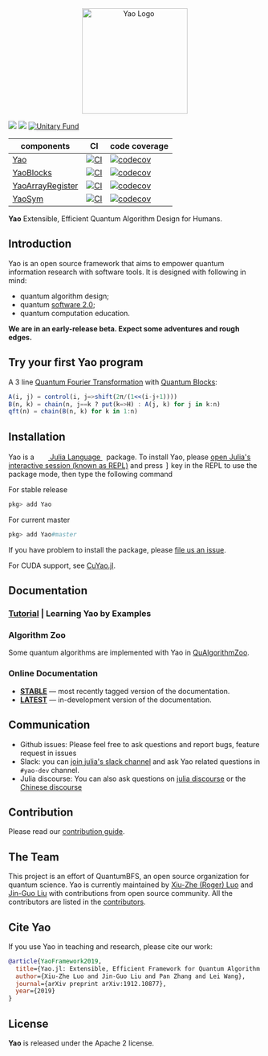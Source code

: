 <div align="center"> <img
src="https://yaoquantum.org/assets/logo.png"
alt="Yao Logo" width="210"></img>
</div>



[![][docs-stable-img]][docs-stable-url]
[![][docs-dev-img]][docs-dev-url]
[![Unitary Fund][unitary-fund-img]](http://unitary.fund)

| components                        | CI                                        | code coverage                                             |
| --------------------------------- | ----------------------------------------- | --------------------------------------------------------- |
| [Yao][main-url]                   | [![CI][main-ci-img]][main-ci-url]         | [![codecov][main-codecov-img]][main-codecov-url]          |
| [YaoBlocks][block-url]            | [![CI][block-ci-img]][block-ci-url]       | [![codecov][block-codecov-img]][block-codecov-url]        |
| [YaoArrayRegister][arrayreg-url]  | [![CI][arrayreg-ci-img]][arrayreg-ci-url] | [![codecov][arrayreg-codecov-img]][arrayreg-codecov-url]  |
| [YaoSym][sym-url]                 | [![CI][sym-ci-img]][sym-ci-url]           | [![codecov][sym-codecov-img]][sym-codecov-url]            |


**Yao** Extensible, Efficient Quantum Algorithm Design for Humans.

## Introduction

Yao is an open source framework that aims to empower quantum information research with software tools. It is designed with following in mind:

- quantum algorithm design;
- quantum [software 2.0](https://medium.com/@karpathy/software-2-0-a64152b37c35);
- quantum computation education.

**We are in an early-release beta. Expect some adventures and rough edges.**

## Try your first Yao program

A 3 line [Quantum Fourier Transformation](http://tutorials.yaoquantum.org/dev/generated/quick-start/2.qft-phase-estimation/#example-qft-1) with [Quantum Blocks](http://docs.yaoquantum.org/dev/man/blocks.html):

```julia
A(i, j) = control(i, j=>shift(2π/(1<<(i-j+1))))
B(n, k) = chain(n, j==k ? put(k=>H) : A(j, k) for j in k:n)
qft(n) = chain(B(n, k) for k in 1:n)
```

## Installation

<p>
Yao is a &nbsp;
    <a href="https://julialang.org">
        <img src="https://raw.githubusercontent.com/JuliaLang/julia-logo-graphics/master/images/julia.ico" width="16em">
        Julia Language
    </a>
    &nbsp; package. To install Yao,
    please <a href="https://docs.julialang.org/en/v1/manual/getting-started/">open
    Julia's interactive session (known as REPL)</a> and press <kbd>]</kbd> key in the REPL to use the package mode, then type the following command
</p>

For stable release

```julia
pkg> add Yao
```

For current master

```julia
pkg> add Yao#master
```

If you have problem to install the package, please [file us an issue](https://github.com/QuantumBFS/Yao.jl/issues/new).

For CUDA support, see [CuYao.jl](https://github.com/QuantumBFS/CuYao.jl).

## Documentation

### [Tutorial](https://tutorials.yaoquantum.org) | Learning Yao by Examples

### Algorithm Zoo

Some quantum algorithms are implemented with Yao in [QuAlgorithmZoo](https://github.com/QuantumBFS/QuAlgorithmZoo.jl).

### Online Documentation

- [**STABLE**](https://quantumbfs.github.io/Yao.jl/stable) — most recently tagged version of the documentation.
- [**LATEST**](https://quantumbfs.github.io/Yao.jl/latest) — in-development version of the documentation.

## Communication

- Github issues: Please feel free to ask questions and report bugs, feature request in issues
- Slack: you can [join julia's slack channel](https://julialang.org/slack/) and ask Yao related questions in `#yao-dev` channel.
- Julia discourse: You can also ask questions on [julia discourse](https://discourse.julialang.org/) or the [Chinese discourse](https://discourse.juliacn.com/)

## Contribution

Please read our [contribution guide](https://github.com/QuantumBFS/Yao.jl/blob/master/CONTRIBUTING.md).

## The Team

This project is an effort of QuantumBFS, an open source organization for quantum science. Yao is currently maintained by [Xiu-Zhe (Roger) Luo](https://github.com/Roger-luo) and [Jin-Guo Liu](https://github.com/GiggleLiu) with contributions from open source community. All the contributors are listed in the [contributors](https://github.com/QuantumBFS/Yao.jl/graphs/contributors).

## Cite Yao
If you use Yao in teaching and research, please cite our work:

```bib
@article{YaoFramework2019,
  title={Yao.jl: Extensible, Efficient Framework for Quantum Algorithm Design},
  author={Xiu-Zhe Luo and Jin-Guo Liu and Pan Zhang and Lei Wang},
  journal={arXiv preprint arXiv:1912.10877},
  year={2019}
}
```

## License

**Yao** is released under the Apache 2 license.

[docs-dev-img]: https://img.shields.io/badge/docs-dev-blue.svg
[docs-dev-url]: https://QuantumBFS.github.io/Yao.jl/dev
[docs-stable-img]: https://img.shields.io/badge/docs-stable-blue.svg
[docs-stable-url]: https://QuantumBFS.github.io/Yao.jl/stable

[unitary-fund-img]: https://img.shields.io/badge/Supported%20By-UNITARY%20FUND-brightgreen.svg?style=flat-the-badge

[main-url]: https://github.com/QuantumBFS/Yao.jl
[main-ci-img]: https://github.com/QuantumBFS/Yao.jl/actions/workflows/CI.yml/badge.svg
[main-ci-url]: https://github.com/QuantumBFS/Yao.jl/actions/workflows/CI.yml
[main-codecov-img]: https://codecov.io/gh/QuantumBFS/Yao.jl/branch/master/graph/badge.svg
[main-codecov-url]: https://codecov.io/gh/QuantumBFS/Yao.jl

[block-url]: https://github.com/QuantumBFS/YaoBlocks.jl
[block-ci-img]: https://github.com/QuantumBFS/YaoBlocks.jl/workflows/CI/badge.svg
[block-ci-url]: https://github.com/QuantumBFS/YaoBlocks.jl/actions
[block-codecov-img]: https://codecov.io/gh/QuantumBFS/YaoBlocks.jl/branch/master/graph/badge.svg
[block-codecov-url]: https://codecov.io/gh/QuantumBFS/YaoBlocks.jl

[arrayreg-url]: https://github.com/QuantumBFS/YaoArrayRegister.jl
[arrayreg-ci-img]: https://github.com/QuantumBFS/YaoArrayRegister.jl/workflows/CI/badge.svg
[arrayreg-ci-url]: https://github.com/QuantumBFS/YaoArrayRegister.jl/actions
[arrayreg-codecov-img]: https://codecov.io/gh/QuantumBFS/YaoArrayRegister.jl/branch/master/graph/badge.svg
[arrayreg-codecov-url]: https://codecov.io/gh/QuantumBFS/YaoArrayRegister.jl

[sym-url]: https://github.com/QuantumBFS/YaoSym.jl
[sym-ci-img]: https://github.com/QuantumBFS/YaoSym.jl/workflows/CI/badge.svg
[sym-ci-url]: https://github.com/QuantumBFS/YaoSym.jl/actions
[sym-codecov-img]: https://codecov.io/gh/QuantumBFS/YaoSym.jl/branch/master/graph/badge.svg
[sym-codecov-url]: https://codecov.io/gh/QuantumBFS/YaoSym.jl
